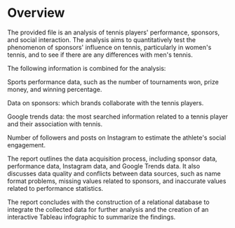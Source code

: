 # Overview
The provided file is an analysis of tennis players' performance, sponsors, and social interaction. The analysis aims to quantitatively test the phenomenon of sponsors' influence on tennis, particularly in women's tennis, and to see if there are any differences with men's tennis. 

The following information is combined for the analysis:

Sports performance data, such as the number of tournaments won, prize money, and winning percentage.

Data on sponsors: which brands collaborate with the tennis players.

Google trends data: the most searched information related to a tennis player and their association with tennis.

Number of followers and posts on Instagram to estimate the athlete's social engagement.

The report outlines the data acquisition process, including sponsor data, performance data, Instagram data, and Google Trends data. It also discusses data quality and conflicts between data sources, such as name format problems, missing values related to sponsors, and inaccurate values related to performance statistics.

The report concludes with the construction of a relational database to integrate the collected data for further analysis and the creation of an interactive Tableau infographic to summarize the findings.
